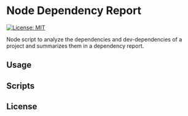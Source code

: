 # Node Dependency Report

[![License: MIT](https://img.shields.io/badge/License-MIT-yellow.svg)](https://opensource.org/licenses/MIT)

Node script to analyze the dependencies and dev-dependencies of a project and summarizes them in a dependency report.

## Usage

## Scripts

## License
